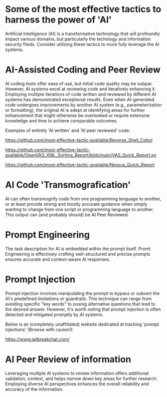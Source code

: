 # Some of the most effective tactics to harness the power of 'AI'
Artificial Intelligence (AI) is a transformative technology that will profoundly impact various domains, but particularly the techology and information security fileds. Consider utilizing these tactics to more fully leverage the AI systems.

# AI-Assisted Coding and Peer Review
AI coding tools offer ease of use, but initial code quality may be subpar. However, AI systems excel at reviewing code and iteratively enhancing it. Employing multiple iterations of code written and reviewed by different AI systems has demonstrated exceptional results. Even when AI-generated code undergoes improvements by another AI system (e.g., parameterization or formatting), the original AI is adept at identifying areas for further enhancement that might otherwise be overlooked or require extensive knowledge and time to achieve comparable outcomes.

Examples of entirely 'AI written' and 'AI peer reviewed' code:

https://github.com/most-effective-tactic-available/Reverse_Shell_Cobol

https://github.com/most-effective-tactic-available/OpenVAS_XML_Sorting_Report/blob/main/VAS_Quick_Report.py

https://github.com/most-effective-tactic-available/Nessus_Quick_Report

# AI Code 'Transmografication' 
AI can often transmogrify code from one programming language to another, or at least provide strong and mostly accurate guidance when simply wanting to change from one script or programming language to another. This output can (and probably should) be AI Peer Reviewed. 

# Prompt Engineering
The task description for AI is embedded within the prompt itself. Promt Engineering is effectively crafting well-structured and precise prompts ensures accurate and context-aware AI responses.

# Prompt Injection
Prompt injection involves manipulating the prompt to bypass or subvert the AI's predefined limitations or guardrails. This technique can range from avoiding specific "key words" to posing alternative questions that lead to the desired answer. However, it's worth noting that prompt injection is often detected and mitigated promptly by AI systems.

Below is an (completely unaffiliated) website dedicated at tracking 'prompt injections' (Browse with cauion!):

https://www.jailbreakchat.com/

# AI Peer Review of information
Leveraging multiple AI systems to review information offers additional validation, context, and helps narrow down key areas for further research. Employing diverse AI perspectives enhances the overall reliability and accuracy of the information.
